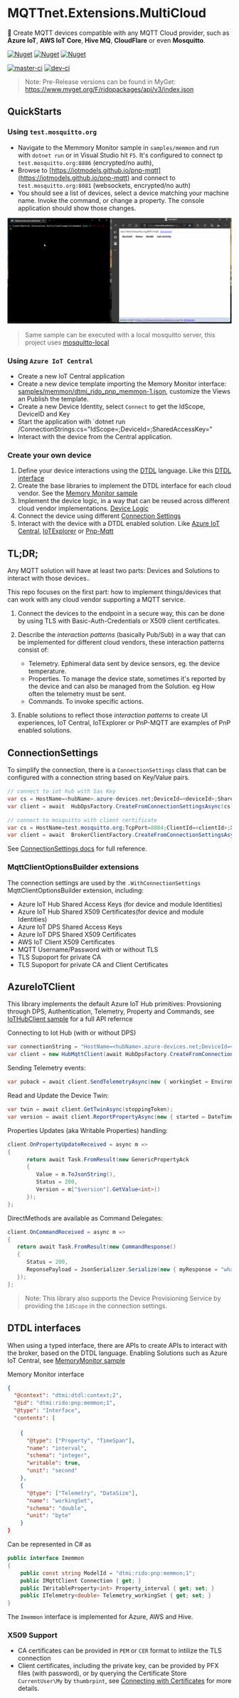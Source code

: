 # MQTTnet.Extensions.MultiCloud

:rocket: Create MQTT devices compatible with any MQTT Cloud provider, such as **Azure IoT**, **AWS IoT Core**, **Hive MQ**, **CloudFlare** or even **Mosquitto**.

[![Nuget](https://img.shields.io/nuget/v/MQTTnet.Extensions.MultiCloud.AzureIoTClient?label=MQTTnet.Extensions.MultiCloud.AzureIoTClient&style=plastic)](https://www.nuget.org/packages/MQTTnet.Extensions.MultiCloud.AzureIoTClient)
[![Nuget](https://img.shields.io/nuget/v/MQTTnet.Extensions.MultiCloud.BrokerIoTClient?label=MQTTnet.Extensions.MultiCloud.BrokerIoTClient&style=plastic)](https://www.nuget.org/packages/MQTTnet.Extensions.MultiCloud.BrokerIoTClient)
[![Nuget](https://img.shields.io/nuget/v/MQTTnet.Extensions.MultiCloud.AwsIoTClient?label=MQTTnet.Extensions.MultiCloud.AwsIoTClient&style=plastic)](https://www.nuget.org/packages/MQTTnet.Extensions.MultiCloud.AwsIoTClient)

[![master-ci](https://github.com/ridomin/MQTTnet.Extensions.MultiCloud/actions/workflows/ci.yml/badge.svg)](https://github.com/ridomin/MQTTnet.Extensions.MultiCloud/actions/workflows/ci.yml)
[![dev-ci](https://github.com/ridomin/MQTTnet.Extensions.MultiCloud/actions/workflows/ci.yml/badge.svg?branch=dev)](https://github.com/ridomin/MQTTnet.Extensions.MultiCloud/actions/workflows/ci.yml)

> Note: Pre-Release versions can be found in MyGet: https://www.myget.org/F/ridopackages/api/v3/index.json


## QuickStarts

### Using `test.mosquitto.org`

- Navigate to the Memmory Monitor sample in `samples/memmon` and run with `dotnet run` or in Visual Studio hit `F5`. It's configured to connect tp `test.mosquitto.org:8886` (encrypted/no auth), 
- Browse to [https://iotmodels.github.io/pnp-mqtt](https://iotmodels.github.io/pnp-mqtt) and connect to `test.mosquitto.org:8081` (websockets, encrypted/no auth)
- You should see a list of devices, select a device matching your machine name. Invoke the command, or change a property. The console application should show those changes.

![test.mosquitto.org](docs/tmo.gif)

> Same sample can be executed with a local mosquitto server, this project uses [mosquitto-local](https://github.com/ridomin/mosquitto-local)

### Using `Azure IoT Central`

- Create a new IoT Central application
- Create a new device template importing the Memory Monitor interface: [samples/memmon/dtmi_rido_pnp_memmon-1.json](/memmon/dtmi_rido_pnp_memmon-1.json), customize the Views an Publish the template.
- Create a new Device Identity, select `Connect` to get the IdScope, DeviceID and Key 
- Start the application with `dotnet run /ConnectionStrings:cs="IdScope=<dps-id-scope>;DeviceId=<deviceId>;SharedAccessKey=<deviceSasKey>"
- Interact with the device from the Central application.

### Create your own device

1. Define your device interactions using the [DTDL](https://aka.ms/dtdl) language. Like this [DTDL interface](samples/memmon/dtmi_rido_pnp_memmon-1.json)
2. Create the base libraries to implement the DTDL interface for each cloud vendor. See the [Memory Monitor sample](samples/memmon/dtmi_rido_pnp_memmon-1.g.cs)
3. Implement the device logic, in a way that can be reused across different cloud vendor implementations. [Device Logic](samples/memmon/Device.cs)
4. Connect the device using different [Connection Settings](docs/ConnectionSettings.md)
5. Interact with the device with a DTDL enabled solution. Like [Azure IoT Central](https://www.azureiotcentral.com), [IoTExplorer](https://docs.microsoft.com/en-us/azure/iot-fundamentals/howto-use-iot-explorer) or [Pnp-Mqtt](https://iotmodels.github.io/pnp-mqtt/)


## TL;DR;

Any MQTT solution will have at least two parts: Devices and Solutions to interact with those devices.. 

This repo focuses on the first part: how to implement things/devices that can work with any cloud vendor supporting a MQTT service. 


1. Connect the devices to the endpoint in a secure way, this can be done by using TLS with Basic-Auth-Credentials or X509 client certificates.

2. Describe the _interaction patterns_ (basically Pub/Sub) in a way that can be implemented for different cloud vendors, these interaction patterns consist of:
   - Telemetry. Ephimeral data sent by device sensors, eg. the device temperature.
   - Properties. To manage the device state, sometimes it's reported by the device and can also be managed from the Solution. eg How often the telemetry must be sent.
   - Commands. To invoke specific actions. 

3. Enable solutions to reflect those _interaction patterns_ to create UI experiences, IoT Central, IoTExplorer or PnP-MQTT are examples of PnP enabled solutions.


## ConnectionSettings

To simplify the connection, there is a `ConnectionSettings` class that can be configured with a connection string based on Key/Value pairs. 

```cs
// connect to iot hub with Sas Key
var cs = HostName=<hubName>.azure-devices.net;DeviceId=<deviceId>;SharedAccessKey=<deviceSasKey>;
var client = await  HubDpsFactory.CreateFromConnectionSettingsAsync(cs); 
```

```cs
// connect to mosquitto with client certificate
var cs = HostName=test.mosquitto.org;TcpPort=8884;ClientId=<clientId>;X509Key=<cert.pem>|<cert.key>;
var client = await  BrokerClientFactory.CreateFromConnectionSettingsAsync(cs); 
```


See [ConnectionSettings docs](docs/ConnectionSettings.md) for full reference.

### MqttClientOptionsBuilder extensions

The connection settings are used by the `.WithConnectionSettings` MqttClientOptionsBuilder extension, including:

- Azure IoT Hub Shared Access Keys (for device and module Identities)
- Azure IoT Hub Shared X509 Certificates(for device and module Identities)
- Azure IoT DPS Shared Access Keys
- Azure IoT DPS Shared X509 Certificates
- AWS IoT Client X509 Certificates
- MQTT Username/Password with or without TLS
- TLS Supoport for private CA 
- TLS Supoport for private CA and Client Certificates

## AzureIoTClient

This library implements the default Azure IoT Hub primitives: Provsioning through DPS, Authentication, Telemetry, Property and Commands, see [IoTHubClient sample](./samples/iothub-client/Device.cs) for a full API refernce

Connecting to Iot Hub (with or without DPS)

```cs
var connectionString = "HostName=<hubName>.azure-devices.net;DeviceId=<deviceId>;SharedAccessKey=<deviceSasKey>"
var client = new HubMqttClient(await HubDpsFactory.CreateFromConnectionSettingsAsync(connectionString));
```

Sending Telemetry events:

```cs
var puback = await client.SendTelemetryAsync(new { workingSet = Environment.WorkingSet });
```

Read and Update the Device Twin:

```cs
var twin = await client.GetTwinAsync(stoppingToken);
var version = await client.ReportPropertyAsync(new { started = DateTime.Now });
```

Properties Updates (aka Writable Properties) handling:

```cs
client.OnPropertyUpdateReceived = async m =>
{
      return await Task.FromResult(new GenericPropertyAck
      {
         Value = m.ToJsonString(),
         Status = 200,
         Version = m["$version"].GetValue<int>()
      });
};
```

DirectMethods are available as Command Delegates:

```cs
client.OnCommandReceived = async m =>
{
   return await Task.FromResult(new CommandResponse()
   {
      Status = 200,
      ReponsePayload = JsonSerializer.Serialize(new { myResponse = "whatever" })
   });
};
```

> Note: This library also supports the Device Provisioning Service by providing the `IdScope` in the connection settings.

## DTDL interfaces

When using a typed interface, there are APIs to create APIs to interact with the broker, based on the DTDL language. Enabling  Solutions such as Azure IoT Central, see [MemoryMonitor sample](./samples/memmon/Device.cs)

Memory Monitor interface

```json
{
  "@context": "dtmi:dtdl:context;2",
  "@id": "dtmi:rido:pnp:memmon;1",
  "@type": "Interface",
  "contents": [
    
    {
      "@type": ["Property", "TimeSpan"],
      "name": "interval",
      "schema": "integer",
      "writable": true,
      "unit": "second"
    },
    {
      "@type": ["Telemetry", "DataSize"],
      "name": "workingSet",
      "schema": "double",
      "unit": "byte"
    }
}
```

Can be represented in C# as

```cs
public interface Imemmon 
{
    public const string ModelId = "dtmi:rido:pnp:memmon;1";
    public IMqttClient Connection { get; }
    public IWritableProperty<int> Property_interval { get; set; }
    public ITelemetry<double> Telemetry_workingSet { get; set; }
}
```

The `Imemmon` interface is implemented for Azure, AWS and Hive.

### X509 Support

- CA certificates can be provided in `PEM` or `CER` format to intilize the TLS connection
- Client certificates, including the private key, can be provided by PFX files (with password), or by querying the Certificate Store `CurrentUser\My` by `thumbrpint`, see [Connecting with Certificates](docs/X509Certificates.md) for more details.



